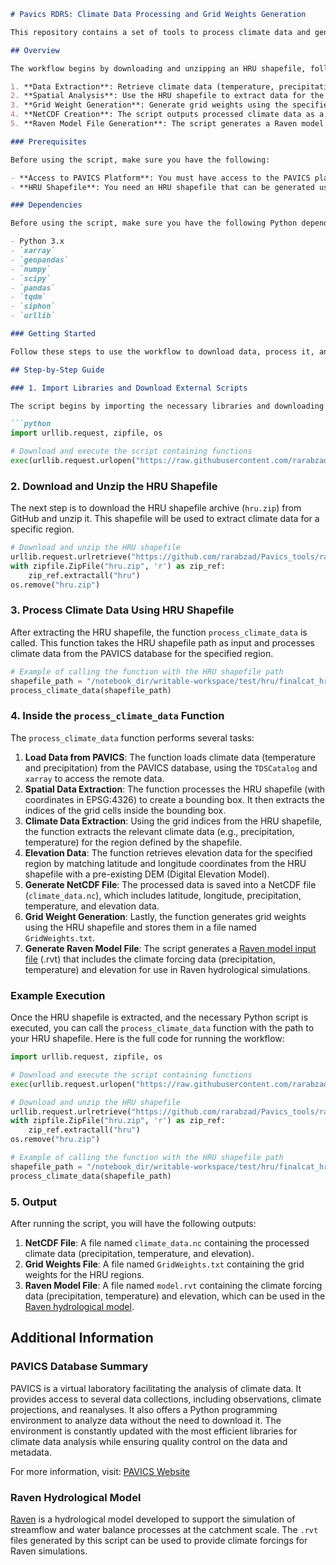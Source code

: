 ```markdown
# Pavics RDRS: Climate Data Processing and Grid Weights Generation

This repository contains a set of tools to process climate data and generate grid weight files based on a given HRU (Hydrological Response Unit) shapefile. The `pavics_rdrs.py` script facilitates the extraction of climate data from the PAVICS database and applies spatial analysis to compute grid weights, which can be used in hydrological models. The code is optimized for climate data, including precipitation, temperature, and elevation.

## Overview

The workflow begins by downloading and unzipping an HRU shapefile, followed by the execution of climate data processing functions. The core steps of the process are:

1. **Data Extraction**: Retrieve climate data (temperature, precipitation) from the PAVICS database.
2. **Spatial Analysis**: Use the HRU shapefile to extract data for the specific region defined by the shapefile.
3. **Grid Weight Generation**: Generate grid weights using the specified HRU shapefile.
4. **NetCDF Creation**: The script outputs processed climate data as a NetCDF file for use in further analysis or modeling.
5. **Raven Model File Generation**: The script generates a Raven model input file (.rvt) for use with the [Raven hydrological model](https://raven.uwaterloo.ca/).

### Prerequisites

Before using the script, make sure you have the following:

- **Access to PAVICS Platform**: You must have access to the PAVICS platform, which provides climate data through its virtual laboratory. You can access PAVICS at [https://pavics.ouranos.ca/](https://pavics.ouranos.ca/).
- **HRU Shapefile**: You need an HRU shapefile that can be generated using the [BasinMaker tool](https://hydrology.uwaterloo.ca/basinmaker/). The HRU shapefile defines the geographical boundaries for which the climate data will be extracted.

### Dependencies

Before using the script, make sure you have the following Python dependencies installed:

- Python 3.x
- `xarray`
- `geopandas`
- `numpy`
- `scipy`
- `pandas`
- `tqdm`
- `siphon`
- `urllib`

### Getting Started

Follow these steps to use the workflow to download data, process it, and generate the grid weights.

## Step-by-Step Guide

### 1. Import Libraries and Download External Scripts

The script begins by importing the necessary libraries and downloading an external Python script (`pavics_rdrs.py`) that contains all the essential functions for processing climate data.

```python
import urllib.request, zipfile, os

# Download and execute the script containing functions
exec(urllib.request.urlopen("https://raw.githubusercontent.com/rarabzad/Pavics_tools/refs/heads/main/RDRS/pavics_rdrs.py").read())
```

### 2. Download and Unzip the HRU Shapefile

The next step is to download the HRU shapefile archive (`hru.zip`) from GitHub and unzip it. This shapefile will be used to extract climate data for a specific region.

```python
# Download and unzip the HRU shapefile
urllib.request.urlretrieve("https://github.com/rarabzad/Pavics_tools/raw/refs/heads/main/RDRS/hru.zip", "hru.zip")
with zipfile.ZipFile("hru.zip", 'r') as zip_ref:
    zip_ref.extractall("hru")
os.remove("hru.zip")
```

### 3. Process Climate Data Using HRU Shapefile

After extracting the HRU shapefile, the function `process_climate_data` is called. This function takes the HRU shapefile path as input and processes climate data from the PAVICS database for the specified region.

```python
# Example of calling the function with the HRU shapefile path
shapefile_path = "/notebook_dir/writable-workspace/test/hru/finalcat_hru_info.shp"  # Replace with actual path
process_climate_data(shapefile_path)
```

### 4. Inside the `process_climate_data` Function

The `process_climate_data` function performs several tasks:

1. **Load Data from PAVICS**: The function loads climate data (temperature and precipitation) from the PAVICS database, using the `TDSCatalog` and `xarray` to access the remote data.
2. **Spatial Data Extraction**: The function processes the HRU shapefile (with coordinates in EPSG:4326) to create a bounding box. It then extracts the indices of the grid cells inside the bounding box.
3. **Climate Data Extraction**: Using the grid indices from the HRU shapefile, the function extracts the relevant climate data (e.g., precipitation, temperature) for the region defined by the shapefile.
4. **Elevation Data**: The function retrieves elevation data for the specified region by matching latitude and longitude coordinates from the HRU shapefile with a pre-existing DEM (Digital Elevation Model).
5. **Generate NetCDF File**: The processed data is saved into a NetCDF file (`climate_data.nc`), which includes latitude, longitude, precipitation, temperature, and elevation data.
6. **Grid Weight Generation**: Lastly, the function generates grid weights using the HRU shapefile and stores them in a file named `GridWeights.txt`.
7. **Generate Raven Model File**: The script generates a [Raven model input file](https://raven.uwaterloo.ca/) (.rvt) that includes the climate forcing data (precipitation, temperature) and elevation for use in Raven hydrological simulations.

### Example Execution

Once the HRU shapefile is extracted, and the necessary Python script is executed, you can call the `process_climate_data` function with the path to your HRU shapefile. Here is the full code for running the workflow:

```python
import urllib.request, zipfile, os

# Download and execute the script containing functions
exec(urllib.request.urlopen("https://raw.githubusercontent.com/rarabzad/Pavics_tools/refs/heads/main/RDRS/pavics_rdrs.py").read())

# Download and unzip the HRU shapefile
urllib.request.urlretrieve("https://github.com/rarabzad/Pavics_tools/raw/refs/heads/main/RDRS/hru.zip", "hru.zip")
with zipfile.ZipFile("hru.zip", 'r') as zip_ref:
    zip_ref.extractall("hru")
os.remove("hru.zip")

# Example of calling the function with the HRU shapefile path
shapefile_path = "/notebook_dir/writable-workspace/test/hru/finalcat_hru_info.shp"  # Replace with actual path
process_climate_data(shapefile_path)
```

### 5. Output

After running the script, you will have the following outputs:

1. **NetCDF File**: A file named `climate_data.nc` containing the processed climate data (precipitation, temperature, and elevation).
2. **Grid Weights File**: A file named `GridWeights.txt` containing the grid weights for the HRU regions.
3. **Raven Model File**: A file named `model.rvt` containing the climate forcing data (precipitation, temperature) and elevation, which can be used in the [Raven hydrological model](https://raven.uwaterloo.ca/).

## Additional Information

### PAVICS Database Summary

PAVICS is a virtual laboratory facilitating the analysis of climate data. It provides access to several data collections, including observations, climate projections, and reanalyses. It also offers a Python programming environment to analyze data without the need to download it. The environment is constantly updated with the most efficient libraries for climate data analysis while ensuring quality control on the data and metadata.

For more information, visit: [PAVICS Website](https://pavics.ouranos.ca/)

### Raven Hydrological Model

[Raven](https://raven.uwaterloo.ca/) is a hydrological model developed to support the simulation of streamflow and water balance processes at the catchment scale. The `.rvt` files generated by this script can be used to provide climate forcings for Raven simulations.

```
